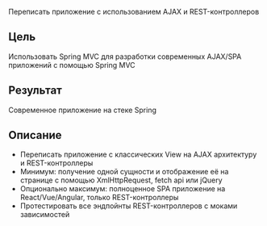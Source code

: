 Переписать приложение с использованием AJAX и REST-контроллеров

## Цель

Использовать Spring MVC для разработки современных AJAX/SPA приложений c помощью Spring MVC

## Результат

Современное приложение на стеке Spring

## Описание

- Переписать приложение с классических View на AJAX архитектуру и REST-контроллеры
- Минимум: получение одной сущности и отображение её на странице с помощью XmlHttpRequest, fetch api или jQuery
- Опционально максимум: полноценное SPA приложение на React/Vue/Angular, только REST-контроллеры
- Протестировать все эндпойнты REST-контроллеров с моками зависимостей


